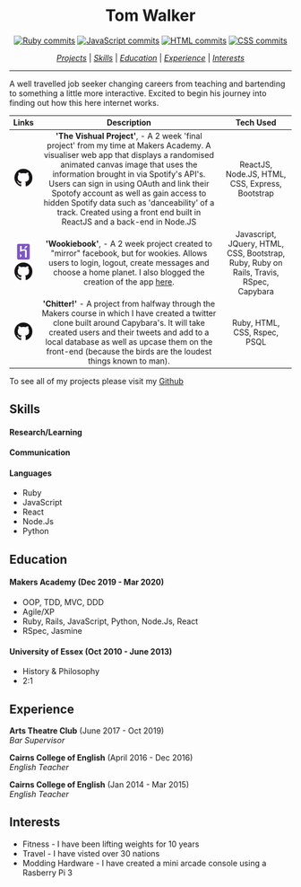 <div align= "center" >

<h1>Tom Walker</h1>

[![Ruby commits][rubyCommits]](https://sourcerer.io/walker-tw)
[![JavaScript commits][jsCommits]](https://sourcerer.io/walker-tw)
[![HTML commits][htmlCommits]](https://sourcerer.io/walker-tw)
[![CSS commits][cssCommits]](https://sourcerer.io/walker-tw)

[rubyCommits]: https://img.shields.io/badge/Ruby-188%20commits-blue.svg
[jsCommits]: https://img.shields.io/badge/JavaScript-113%20commits-blue.svg
[htmlCommits]: https://img.shields.io/badge/HTML-92%20commits-blue.svg
[cssCommits]: https://img.shields.io/badge/CSS-127%20commits-blue.svg

[*Projects*](#projects) | [*Skills*](#skills) | [*Education*](#education) | [*Experience*](#experience) | [*Interests*](#interests)

</div>

---

A well travelled job seeker changing careers from teaching and bartending to something a little more interactive. Excited to begin his journey into finding out how this here internet works.

|__Links__|__Description__|__Tech Used__|
|:-:|:-:|:-:|
|<p align="center"><a href="https://github.com/Walker-TW/Front-End-Vishual"><img src="./images/GitHub-120px.png"  height="32" width="32"></a></p>| __'The Vishual Project'__, - A 2 week 'final project' from my time at Makers Academy. A visualiser web app that displays a randomised animated canvas image that uses the information brought in via Spotify's API's. Users can sign in using OAuth and link their Spotofy account as well as gain access to hidden Spotify data such as 'danceability' of a track. Created using a front end built in ReactJS and a back-end in Node.JS |ReactJS, Node.JS, HTML, CSS, Express, Bootstrap|
|<p align="center"><a href="https://dosdosdesperadosdynamicos.herokuapp.com/"><img src="./images/heroku-image.png"  height="32" width="32"></a><br><a href="https://github.com/cpcwood/acebook-dosdosdesperadosdynamicos"><img src="./images/GitHub-120px.png"  height="32" width="32"></a></p>| __'Wookiebook'__, - A 2 week project created to "mirror" facebook, but for wookies. Allows users to login, logout, create messages and choose a home planet. I also blogged the creation of the app [here](https://medium.com/@TWWalker/dosdosdesperadosdynamicos-acebook-not-a-copy-of-facebook-honest-f9e53b543aee). | Javascript, JQuery, HTML, CSS, Bootstrap, Ruby, Ruby on Rails, Travis, RSpec, Capybara|
|<p align="center"><a href="https://github.com/Walker-TW/Chitter-Challenge"><img src="./images/GitHub-120px.png"  height="32" width="32"></a></p>| __'Chitter!'__ - A project from halfway through the Makers course in which I have created a twitter clone built around Capybara's. It will take created users and their tweets and add to a local database as well as upcase them on the front-end (because the birds are the loudest things known to man).|Ruby, HTML, CSS, Rspec, PSQL|


To see all of my projects please visit my [Github](https://github.com/Walker-TW)

## Skills

#### Research/Learning

#### Communication

#### Languages

- Ruby
- JavaScript
- React
- Node.Js
- Python

## Education

#### Makers Academy (Dec 2019 - Mar 2020)

- OOP, TDD, MVC, DDD
- Agile/XP
- Ruby, Rails, JavaScript, Python, Node.Js, React
- RSpec, Jasmine

#### University of Essex (Oct 2010 - June 2013)

- History & Philosophy
- 2:1


## Experience

**Arts Theatre Club** (June 2017 - Oct 2019)    
*Bar Supervisor*  

**Cairns College of English** (April 2016 - Dec 2016)   
*English Teacher*  

**Cairns College of English** (Jan 2014 - Mar 2015)   
*English Teacher*  

## Interests

- Fitness - I have been lifting weights for 10 years
- Travel - I have visted over 30 nations
- Modding Hardware - I have created a mini arcade console using a Rasberry Pi 3